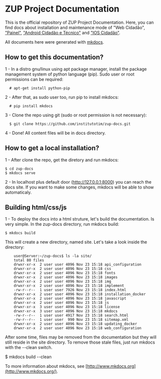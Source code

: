 # ZUP Project Documentation

This is the official repository of ZUP Project Documentation. Here, you can find docs about installation and maintenance mode of "Web Cidadão", ["Painel"](https://github.com/institutotim/zup-painel), ["Android Cidadão e Técnico"](https://github.com/institutotim/zup-android-cidadao) and ["IOS Cidadão"](https://github.com/institutotim/zup-ios-cidadao).

All documents here were generated with [mkdocs](http://www.mkdocs.org).

## How to get this documentation? 

1 - In a distro gnu/linux using apt package manager, install the package management system of python language (pip). Sudo user or root permissions can be required:

```
  # apt-get install python-pip
```
2 - After that, as sudo user too, run pip to install mkdocs:

```
  # pip install mkdocs
```
3 - Clone the repo using git (sudo or root permission is not necessary): 

```
  $ git clone https://github.com/institutotim/zup-docs.git
```
4 - Done! All content files will be in docs directory. 

## How to get a local installation?

1 - After clone the repo, get the diretory and run mkdocs:

```
$ cd zup-docs
$ mkdocs serve
```
2 - In localhost plus default door (http://127.0.0.1:8000) you can reach the docs site. If you want to make some changes, mkdocs will be able to show automaticaly. 

## Building html/css/js 

1 - To deploy the docs into a html struture, let's build the documentation. Is very simple. In the zup-docs directory, run mkdocs build: 

```
$ mkdocs build
```

This will create a new directory, named site. Let's take a look inside the directory:
```
    user@Server:~/zup-docs$ ls -la site/
    total 80 files
    drwxr-xr-x  2 user user 4096 Nov 23 15:18 api_configuration
    drwxr-xr-x  2 user user 4096 Nov 23 15:18 css
    drwxr-xr-x  2 user user 4096 Nov 23 15:18 fonts
    drwxr-xr-x  2 user user 4096 Nov 23 15:18 images
    drwxr-xr-x  2 user user 4096 Nov 23 15:18 img
    drwxr-xr-x  2 user user 4096 Nov 23 15:18 implement
    -rw-r--r--  1 user user 7926 Nov 23 15:18 index.html
    drwxr-xr-x  2 user user 4096 Nov 23 15:18 installation_docker
    drwxr-xr-x  2 user user 4096 Nov 23 15:18 javascript
    drwxr-xr-x  2 user user 4096 Nov 23 15:18 js
    drwxr-xr-x  3 user user 4096 Nov 23 15:18 license
    drwxr-xr-x  3 user user 4096 Nov 23 15:18 mkdocs
    -rw-r--r--  1 user user 4917 Nov 23 15:18 search.html
    -rw-r--r--  1 user user  990 Nov 23 15:18 sitemap.xml
    drwxr-xr-x  2 user user 4096 Nov 23 15:18 updating_docker
    drwxr-xr-x  2 user user 4096 Nov 23 15:18 web_configuration
```

After some time, files may be removed from the documentation but they will still reside in the site directory. To remove those stale files, just run mkdocs with the --clean switch.

$ mkdocs build --clean

To more information about mkdocs, see [http://www.mkdocs.org](http://www.mkdocs.org/). 



